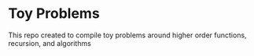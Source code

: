 <h1>Toy Problems</h1>

<p>This repo created to compile toy problems around higher order functions, recursion, and algorithms</p>
